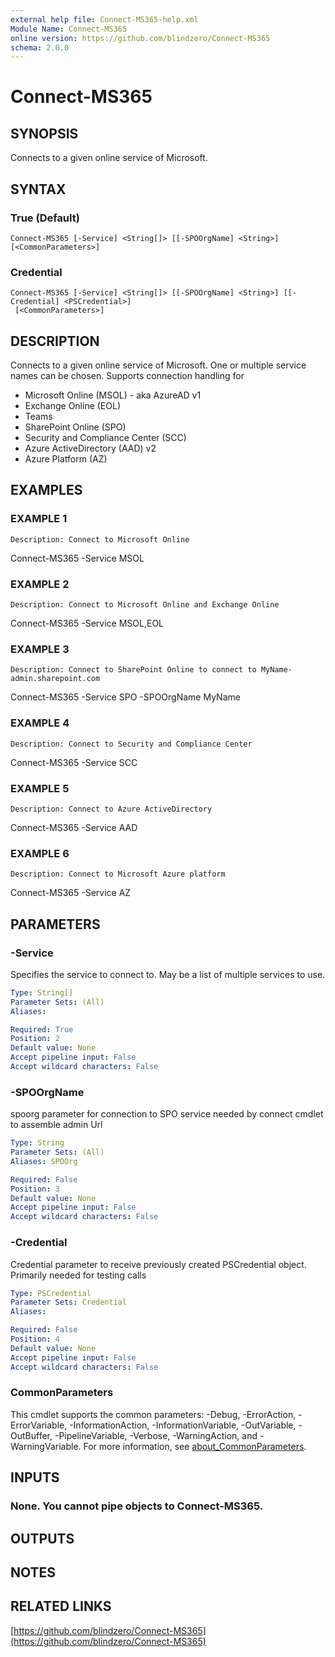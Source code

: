 ```yaml
---
external help file: Connect-MS365-help.xml
Module Name: Connect-MS365
online version: https://github.com/blindzero/Connect-MS365
schema: 2.0.0
---
```


# Connect-MS365

## SYNOPSIS
Connects to a given online service of Microsoft.

## SYNTAX

### True (Default)
```
Connect-MS365 [-Service] <String[]> [[-SPOOrgName] <String>] [<CommonParameters>]
```

### Credential
```
Connect-MS365 [-Service] <String[]> [[-SPOOrgName] <String>] [[-Credential] <PSCredential>]
 [<CommonParameters>]
```

## DESCRIPTION
Connects to a given online service of Microsoft.
One or multiple service names can be chosen.
Supports connection handling for
- Microsoft Online (MSOL) - aka AzureAD v1
- Exchange Online (EOL)
- Teams
- SharePoint Online (SPO)
- Security and Compliance Center (SCC)
- Azure ActiveDirectory (AAD) v2
- Azure Platform (AZ)

## EXAMPLES

### EXAMPLE 1
```
Description: Connect to Microsoft Online
```

Connect-MS365 -Service MSOL

### EXAMPLE 2
```
Description: Connect to Microsoft Online and Exchange Online
```

Connect-MS365 -Service MSOL,EOL

### EXAMPLE 3
```
Description: Connect to SharePoint Online to connect to MyName-admin.sharepoint.com
```

Connect-MS365 -Service SPO -SPOOrgName MyName

### EXAMPLE 4
```
Description: Connect to Security and Compliance Center
```

Connect-MS365 -Service SCC

### EXAMPLE 5
```
Description: Connect to Azure ActiveDirectory
```

Connect-MS365 -Service AAD

### EXAMPLE 6
```
Description: Connect to Microsoft Azure platform
```

Connect-MS365 -Service AZ

## PARAMETERS

### -Service
Specifies the service to connect to.
May be a list of multiple services to use.

```yaml
Type: String[]
Parameter Sets: (All)
Aliases:

Required: True
Position: 2
Default value: None
Accept pipeline input: False
Accept wildcard characters: False
```

### -SPOOrgName
spoorg parameter for connection to SPO service
needed by connect cmdlet to assemble admin Url

```yaml
Type: String
Parameter Sets: (All)
Aliases: SPOOrg

Required: False
Position: 3
Default value: None
Accept pipeline input: False
Accept wildcard characters: False
```

### -Credential
Credential parameter to receive previously created PSCredential object.
Primarily needed for testing calls

```yaml
Type: PSCredential
Parameter Sets: Credential
Aliases:

Required: False
Position: 4
Default value: None
Accept pipeline input: False
Accept wildcard characters: False
```

### CommonParameters
This cmdlet supports the common parameters: -Debug, -ErrorAction, -ErrorVariable, -InformationAction, -InformationVariable, -OutVariable, -OutBuffer, -PipelineVariable, -Verbose, -WarningAction, and -WarningVariable. For more information, see [about_CommonParameters](http://go.microsoft.com/fwlink/?LinkID=113216).

## INPUTS

### None. You cannot pipe objects to Connect-MS365.
## OUTPUTS

## NOTES

## RELATED LINKS

[https://github.com/blindzero/Connect-MS365](https://github.com/blindzero/Connect-MS365)

